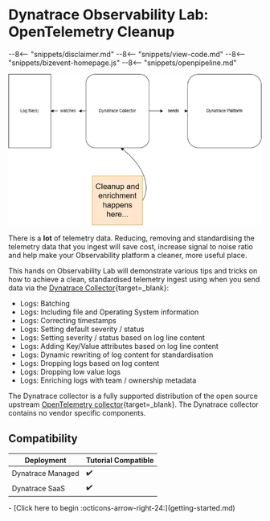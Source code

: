 # Dynatrace Observability Lab: OpenTelemetry Cleanup

--8<-- "snippets/disclaimer.md"
--8<-- "snippets/view-code.md"
--8<-- "snippets/bizevent-homepage.js"
--8<-- "snippets/openpipeline.md"

![scenario architecture](images/demo-opentelemetry-cleanup-architecture.jpg)

There is a **lot** of telemetry data. Reducing, removing and standardising the telemetry data that you ingest will save cost, increase signal to noise ratio and help make your Observability platform a cleaner, more useful place.

This hands on Observability Lab will demonstrate various tips and tricks on how to achieve a clean, standardised telemetry ingest using when you send data via the [Dynatrace Collector](https://docs.dynatrace.com/docs/ingest-from/opentelemetry/collector){target=_blank}:

* Logs: Batching
* Logs: Including file and Operating System information
* Logs: Correcting timestamps
* Logs: Setting default severity / status
* Logs: Setting severity / status based on log line content
* Logs: Adding Key/Value attributes based on log line content
* Logs: Dynamic rewriting of log content for standardisation
* Logs: Dropping logs based on log content
* Logs: Dropping low value logs
* Logs: Enriching logs with team / ownership metadata

The Dynatrace collector is a fully supported distribution of the open source upstream [OpenTelemetry collector](https://opentelemetry.io/docs/collector/){target=_blank}. The Dynatrace collector contains no vendor specific components.

## Compatibility

| Deployment         | Tutorial Compatible |
|--------------------|---------------------|
| Dynatrace Managed  | ✔️                 |
| Dynatrace SaaS     | ✔️                 |

<div class="grid cards" markdown>
- [Click here to begin :octicons-arrow-right-24:](getting-started.md)
</div>
